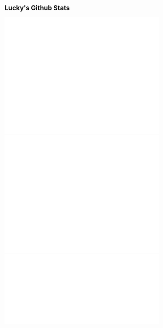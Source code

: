 ## Lucky's Github Stats
![Lucky City](https://raw.githubusercontent.com/perxenic-studios/.github/refs/heads/main/lucky-city.svg)
![Lucky Stats](https://raw.githubusercontent.com/perxenic-studios/.github/refs/heads/main/lucky-metrics.svg)
![Lucky Isocalendar](https://raw.githubusercontent.com/perxenic-studios/.github/refs/heads/main/lucky-isocalendar.svg)



